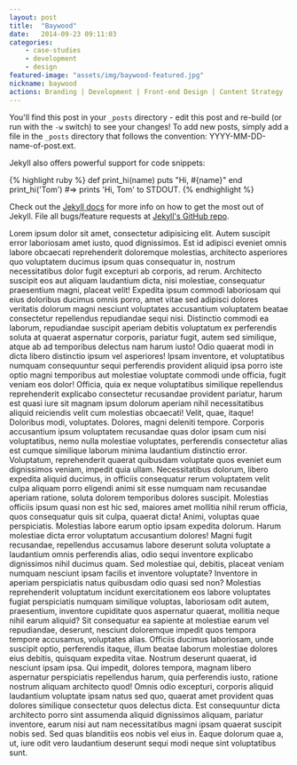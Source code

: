 ```yaml
---
layout: post
title:  "Baywood"
date:   2014-09-23 09:11:03
categories:
    - case-studies
    - development
    - design
featured-image: "assets/img/baywood-featured.jpg"
nickname: baywood
actions: Branding | Development | Front-end Design | Content Strategy | UX
---
```


You'll find this post in your `_posts` directory - edit this post and re-build (or run with the `-w` switch) to see your changes!
To add new posts, simply add a file in the `_posts` directory that follows the convention: YYYY-MM-DD-name-of-post.ext.

Jekyll also offers powerful support for code snippets:

{% highlight ruby %}
def print_hi(name)
  puts "Hi, #{name}"
end
print_hi('Tom')
#=> prints 'Hi, Tom' to STDOUT.
{% endhighlight %}

Check out the [Jekyll docs][jekyll] for more info on how to get the most out of Jekyll. File all bugs/feature requests at [Jekyll's GitHub repo][jekyll-gh].

[jekyll-gh]: https://github.com/mojombo/jekyll
[jekyll]:    http://jekyllrb.com

Lorem ipsum dolor sit amet, consectetur adipisicing elit. Autem suscipit error laboriosam amet iusto, quod dignissimos. Est id adipisci eveniet omnis labore obcaecati reprehenderit doloremque molestias, architecto asperiores quo voluptatem ducimus ipsum quas consequatur in, nostrum necessitatibus dolor fugit excepturi ab corporis, ad rerum. Architecto suscipit eos aut aliquam laudantium dicta, nisi molestiae, consequatur praesentium magni, placeat velit! Expedita ipsum commodi laboriosam qui eius doloribus ducimus omnis porro, amet vitae sed adipisci dolores veritatis dolorum magni nesciunt voluptates accusantium voluptatem beatae consectetur repellendus repudiandae sequi nisi. Distinctio commodi ea laborum, repudiandae suscipit aperiam debitis voluptatum ex perferendis soluta at quaerat aspernatur corporis, pariatur fugit, autem sed similique, atque ab ad temporibus delectus nam harum iusto! Odio quaerat modi in dicta libero distinctio ipsum vel asperiores! Ipsam inventore, et voluptatibus numquam consequuntur sequi perferendis provident aliquid ipsa porro iste optio magni temporibus aut molestiae voluptate commodi unde officia, fugit veniam eos dolor! Officia, quia ex neque voluptatibus similique repellendus reprehenderit explicabo consectetur recusandae provident pariatur, harum est quasi iure sit magnam ipsum dolorum aperiam nihil necessitatibus aliquid reiciendis velit cum molestias obcaecati! Velit, quae, itaque! Doloribus modi, voluptates. Dolores, magni deleniti tempore. Corporis accusantium ipsum voluptatem recusandae quas dolor ipsam cum nisi voluptatibus, nemo nulla molestiae voluptates, perferendis consectetur alias est cumque similique laborum minima laudantium distinctio error. Voluptatum, reprehenderit quaerat quibusdam voluptate quos eveniet eum dignissimos veniam, impedit quia ullam. Necessitatibus dolorum, libero expedita aliquid ducimus, in officiis consequatur rerum voluptatem velit culpa aliquam porro eligendi animi sit esse numquam nam recusandae aperiam ratione, soluta dolorem temporibus dolores suscipit. Molestias officiis ipsum quasi non est hic sed, maiores amet mollitia nihil rerum officia, quos consequatur quis sit culpa, quaerat dicta! Animi, voluptas quae perspiciatis. Molestias labore earum optio ipsam expedita dolorum. Harum molestiae dicta error voluptatum accusantium dolores! Magni fugit recusandae, repellendus accusamus labore deserunt soluta voluptate a laudantium omnis perferendis alias, odio sequi inventore explicabo dignissimos nihil ducimus quam. Sed molestiae qui, debitis, placeat veniam numquam nesciunt ipsam facilis et inventore voluptate? Inventore in aperiam perspiciatis natus quibusdam odio quasi sed non? Molestias reprehenderit voluptatum incidunt exercitationem eos labore voluptates fugiat perspiciatis numquam similique voluptas, laboriosam odit autem, praesentium, inventore cupiditate quos aspernatur quaerat, mollitia neque nihil earum aliquid? Sit consequatur ea sapiente at molestiae earum vel repudiandae, deserunt, nesciunt doloremque impedit quos tempora tempore accusamus, voluptates alias. Officiis ducimus laboriosam, unde suscipit optio, perferendis itaque, illum beatae laborum molestiae dolores eius debitis, quisquam expedita vitae. Nostrum deserunt quaerat, id nesciunt ipsam ipsa. Qui impedit, dolores tempora, magnam libero aspernatur perspiciatis repellendus harum, quia perferendis iusto, ratione nostrum aliquam architecto quod! Omnis odio excepturi, corporis aliquid laudantium voluptate ipsam natus sed quo, quaerat amet provident quas dolores similique consectetur quos delectus dicta. Est consequuntur dicta architecto porro sint assumenda aliquid dignissimos aliquam, pariatur inventore, earum nisi aut nam necessitatibus magni ipsam quaerat suscipit nobis sed. Sed quas blanditiis eos nobis vel eius in. Eaque dolorum quae a, ut, iure odit vero laudantium deserunt sequi modi neque sint voluptatibus sunt.
